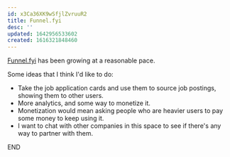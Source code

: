 ```yaml
---
id: x3Ca36XK9wSfjlZvruuR2
title: Funnel.fyi
desc: ''
updated: 1642956533602
created: 1616321848460
---
```


[Funnel.fyi](https://funnel.fyi) has been growing at a reasonable pace.

Some ideas that I think I'd like to do:

* Take the job application cards and use them to source job postings, showing them to other users.
* More analytics, and some way to monetize it.
* Monetization would mean asking people who are heavier users to pay some money to keep using it.
* I want to chat with other companies in this space to see if there's any way to partner with them.


END
